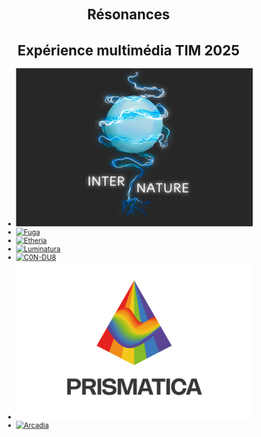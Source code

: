 <h1 style="text-align: center;"> Résonances</h1>
<h1 style="text-align: center;"> Expérience multimédia TIM 2025</h1>

* [![Internature](./medias/logo_internature.png)](https://tprangers.github.io/internature/#/)
* [![Fuga](https://placehold.co/600x400?text=Fuga)](https://escapism-fuga.github.io/Fuga/#/)
* [![Etheria](https://placehold.co/600x400?text=Etheria)](https://ethereal-creators.github.io/Etheria/#/)
* [![Luminatura](https://placehold.co/600x400?text=Luminatura)](https://miaou-mafia.github.io/projet-luminatura/#/)
* [![C0N-DU8](https://placehold.co/600x400?text=C0N-DU8)](https://gearshift-games.github.io/Web-C0N-DU8/#/)
* [![Prismatica](./medias/logo_prismatica.png)](https://pootpookies.github.io/Prismatica/#/)
* [![Arcadia](https://placehold.co/600x400?text=Arcadia)](https://cousi-cousa.github.io/Arcadia/#/)

